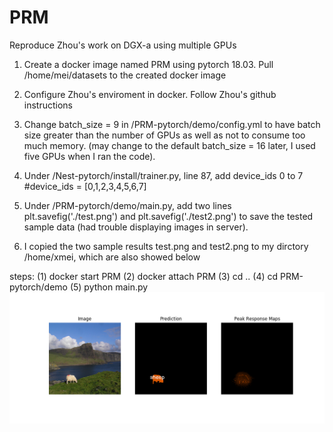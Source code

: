 # PRM
Reproduce Zhou's work on DGX-a using multiple GPUs

1. Create a docker image named PRM using pytorch 18.03. Pull /home/mei/datasets to the created docker image

2. Configure Zhou's enviroment in docker. Follow Zhou's github instructions

3. Change batch_size = 9 in /PRM-pytorch/demo/config.yml to have batch size greater than the number of GPUs as well as not to consume too much memory. (may change to the default batch_size = 16 later, I used five GPUs when I ran the code).

4. Under /Nest-pytorch/install/trainer.py, line 87, add device_ids 0 to 7
#device_ids = [0,1,2,3,4,5,6,7]

5. Under /PRM-pytorch/demo/main.py, add two lines plt.savefig('./test.png') and plt.savefig('./test2.png') to save the tested sample data (had trouble displaying images in server).

6. I copied the two sample results test.png and test2.png to my dirctory /home/xmei, which are also showed below

steps:
(1) docker start PRM
(2) docker attach PRM
(3) cd ..
(4) cd PRM-pytorch/demo
(5) python main.py
 ![加载图片](https://github.com/xmei123/PRM/blob/master/sheep.png)
